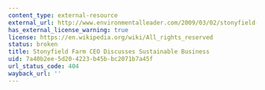 ```yaml
---
content_type: external-resource
external_url: http://www.environmentalleader.com/2009/03/02/stonyfield-farm-ceo-discusses-sustainable-business/
has_external_license_warning: true
license: https://en.wikipedia.org/wiki/All_rights_reserved
status: broken
title: Stonyfield Farm CEO Discusses Sustainable Business
uid: 7a40b2ee-5d20-4223-b45b-bc2071b7a45f
url_status_code: 404
wayback_url: ''
---
```

